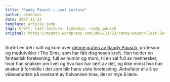 ```yaml
---
title: "Randy Pausch – Last Lecture"
author: arnehass
date: 2007-11-23
template: article.jade
tags: kreft, last lecture, linkedin, randy pausch
original: https://megoth.wordpress.com/2007/11/23/randy-pausch-last-lecture/
---
```


<p>Surfet en del i natt og kom over <a href="http://video.google.com/videoplay?docid=-5700431505846055184">denne praten av Randy Pausch</a>, professor og medutvikler i The Sims, som har fått diagnosen kreft. Han holder en fantastisk forelesning, full av humor og moro, til en sal full av mennesker, hvor han snakker om livet og hva han har lært av det, og ikke minst hva han ønsker å formidle i det som blir hans siste forelesning. Anbefaler alle å se videosnutten på overkant av halvannen time, det er mye å lære.</p>
